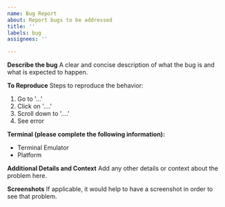 ```yaml
---
name: Bug Report
about: Report bugs to be addressed
title: ''
labels: bug
assignees: ''

---
```


**Describe the bug**
A clear and concise description of what the bug is and what is expected to happen.

**To Reproduce**
Steps to reproduce the behavior:
1. Go to '...'
2. Click on '....'
3. Scroll down to '....'
4. See error

**Terminal (please complete the following information):**
- Terminal Emulator
- Platform

**Additional Details and Context**
Add any other details or context about the problem here.

**Screenshots**
If applicable, it would help to have a screenshot in order to see that problem.

